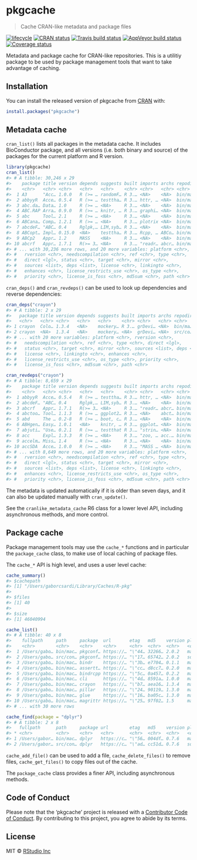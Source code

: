 
<!-- README.md is generated from README.Rmd. Please edit that file -->

# pkgcache

> Cache CRAN-like metadata and package
files

[![lifecycle](https://img.shields.io/badge/lifecycle-experimental-orange.svg)](https://www.tidyverse.org/lifecycle/#experimental)
[![CRAN
status](https://www.r-pkg.org/badges/version/pkgcache)](https://cran.r-project.org/package=pkgcache)
[![Travis build
status](https://travis-ci.org/r-lib/pkgcache.svg?branch=master)](https://travis-ci.org/r-lib/pkgcache)
[![AppVeyor build
status](https://ci.appveyor.com/api/projects/status/github/r-lib/pkgcache?branch=master&svg=true)](https://ci.appveyor.com/project/r-lib/pkgcache)
[![Coverage
status](https://codecov.io/gh/r-lib/pkgcache/branch/master/graph/badge.svg)](https://codecov.io/github/r-lib/pkgcache?branch=master)

Metadata and package cache for CRAN-like repositories. This is a
utilitiy package to be used by package management tools that want to
take advantage of caching.

## Installation

You can install the released version of pkgcache from
[CRAN](https://CRAN.R-project.org) with:

``` r
install.packages("pkgcache")
```

## Metadata cache

`cran_list()` lists all packages in the metadata cache. It includes
BioConductor package, and all versions (i.e. both binary and source) of
the packages for the current platform and R version.

``` r
library(pkgcache)
cran_list()
#> # A tibble: 30,246 x 29
#>    package title version depends suggests built imports archs repodir
#>    <chr>   <chr> <chr>   <chr>   <chr>    <chr> <chr>   <chr> <chr>  
#>  1 A3      "Acc… 1.0.0   R (>= … randomF… R 3.… <NA>    <NA>  bin/ma…
#>  2 abbyyR  Acce… 0.5.4   R (>= … testtha… R 3.… httr, … <NA>  bin/ma…
#>  3 abc.da… Data… 1.0     R (>= … <NA>     R 3.… <NA>    <NA>  bin/ma…
#>  4 ABC.RAP Arra… 0.9.0   R (>= … knitr, … R 3.… graphi… <NA>  bin/ma…
#>  5 abc     Tool… 2.1     R (>= … <NA>     R 3.… <NA>    <NA>  bin/ma…
#>  6 ABCana… Comp… 1.2.1   R (>= … <NA>     R 3.… plotrix <NA>  bin/ma…
#>  7 abcdeF… "ABC… 0.4     Rglpk,… LIM,syb… R 3.… <NA>    <NA>  bin/ma…
#>  8 ABCopt… Impl… 0.15.0  <NA>    testtha… R 3.… Rcpp, … ABCo… bin/ma…
#>  9 ABCp2   Appr… 1.2     MASS    <NA>     R 3.… <NA>    <NA>  bin/ma…
#> 10 abcrf   Appr… 1.7.1   R(>= 3… <NA>     R 3.… "readr… abcr… bin/ma…
#> # ... with 30,236 more rows, and 20 more variables: platform <chr>,
#> #   rversion <chr>, needscompilation <chr>, ref <chr>, type <chr>,
#> #   direct <lgl>, status <chr>, target <chr>, mirror <chr>,
#> #   sources <list>, deps <list>, license <chr>, linkingto <chr>,
#> #   enhances <chr>, license_restricts_use <chr>, os_type <chr>,
#> #   priority <chr>, license_is_foss <chr>, md5sum <chr>, path <chr>
```

`cran_deps()` and `cran_revdeps()` can be used to look up dependencies
and reverse dependencies:

``` r
cran_deps("crayon")
#> # A tibble: 2 x 29
#>   package title version depends suggests built imports archs repodir
#>   <chr>   <chr> <chr>   <chr>   <chr>    <chr> <chr>   <chr> <chr>  
#> 1 crayon  Colo… 1.3.4   <NA>    mockery… R 3.… grDevi… <NA>  bin/ma…
#> 2 crayon  <NA>  1.3.4   <NA>    mockery… <NA>  grDevi… <NA>  src/co…
#> # ... with 20 more variables: platform <chr>, rversion <chr>,
#> #   needscompilation <chr>, ref <chr>, type <chr>, direct <lgl>,
#> #   status <chr>, target <chr>, mirror <chr>, sources <list>, deps <list>,
#> #   license <chr>, linkingto <chr>, enhances <chr>,
#> #   license_restricts_use <chr>, os_type <chr>, priority <chr>,
#> #   license_is_foss <chr>, md5sum <chr>, path <chr>
```

``` r
cran_revdeps("crayon")
#> # A tibble: 8,659 x 29
#>    package title version depends suggests built imports archs repodir
#>    <chr>   <chr> <chr>   <chr>   <chr>    <chr> <chr>   <chr> <chr>  
#>  1 abbyyR  Acce… 0.5.4   R (>= … testtha… R 3.… httr, … <NA>  bin/ma…
#>  2 abcdeF… "ABC… 0.4     Rglpk,… LIM,syb… R 3.… <NA>    <NA>  bin/ma…
#>  3 abcrf   Appr… 1.7.1   R(>= 3… <NA>     R 3.… "readr… abcr… bin/ma…
#>  4 abctoo… Tool… 1.1.3   R (>= … ggplot2… R 3.… <NA>    abct… bin/ma…
#>  5 abd     The … 0.2-8   R (>= … boot, c… R 3.… <NA>    <NA>  bin/ma…
#>  6 ABHgen… Easy… 1.0.1   <NA>    knitr, … R 3.… ggplot… <NA>  bin/ma…
#>  7 abjuti… "Use… 0.2.1   R (>= … testthat R 3.… "strin… <NA>  bin/ma…
#>  8 acc     Expl… 1.3.3   R (>= … <NA>     R 3.… "zoo, … acc.… bin/ma…
#>  9 accelm… Miss… 1.4     R (>= … <NA>     R 3.… <NA>    <NA>  bin/ma…
#> 10 accSDA  Acce… 1.0.0   R (>= … <NA>     R 3.… "MASS … <NA>  bin/ma…
#> # ... with 8,649 more rows, and 20 more variables: platform <chr>,
#> #   rversion <chr>, needscompilation <chr>, ref <chr>, type <chr>,
#> #   direct <lgl>, status <chr>, target <chr>, mirror <chr>,
#> #   sources <list>, deps <list>, license <chr>, linkingto <chr>,
#> #   enhances <chr>, license_restricts_use <chr>, os_type <chr>,
#> #   priority <chr>, license_is_foss <chr>, md5sum <chr>, path <chr>
```

The metadata is updated automatically if it is older than seven days,
and it can also be updated manually with `cran_update()`.

See the `cranlike_metadata_cache` R6 class for a lower level API,
including asynchronous methods, and more control.

## Package cache

Package management tools may use the `cache_*` functions and in
particular the `package_cache` class, to make use of local caching of
package files.

The `cache_*` API is high level, and uses a user level cache:

``` r
cache_summary()
#> $cachepath
#> [1] "/Users/gaborcsardi/Library/Caches/R-pkg"
#> 
#> $files
#> [1] 40
#> 
#> $size
#> [1] 46040994
```

``` r
cache_list()
#> # A tibble: 40 x 8
#>    fullpath     path     package  url       etag   md5    version platform
#>    <chr>        <chr>    <chr>    <chr>     <chr>  <chr>  <chr>   <chr>   
#>  1 /Users/gabo… bin/mac… pkgconf… https://… "\"44… 32266… 2.0.2   macos   
#>  2 /Users/gabo… src/con… pkgconf… https://… "\"17… 65742… 2.0.2   source  
#>  3 /Users/gabo… bin/mac… bindr    https://… "\"3b… e7704… 0.1.1   macos   
#>  4 /Users/gabo… bin/mac… assertt… https://… "\"cc… d8cc7… 0.2.0   macos   
#>  5 /Users/gabo… bin/mac… bindrcpp https://… "\"5c… 0a457… 0.2.2   macos   
#>  6 /Users/gabo… bin/mac… cli      https://… "\"4d… 8591a… 1.0.0   macos   
#>  7 /Users/gabo… bin/mac… crayon   https://… "\"b7… aea16… 1.3.4   macos   
#>  8 /Users/gabo… bin/mac… pillar   https://… "\"24… 90119… 1.3.0   macos   
#>  9 /Users/gabo… bin/mac… glue     https://… "\"16… ba05c… 1.3.0   macos   
#> 10 /Users/gabo… bin/mac… magrittr https://… "\"25… 97f02… 1.5     macos   
#> # ... with 30 more rows
```

``` r
cache_find(package = "dplyr")
#> # A tibble: 2 x 8
#>   fullpath      path     package url        etag   md5    version platform
#> * <chr>         <chr>    <chr>   <chr>      <chr>  <chr>  <chr>   <chr>   
#> 1 /Users/gabor… bin/mac… dplyr   https://c… "\"56… 004df… 0.7.6   macos   
#> 2 /Users/gabor… src/con… dplyr   https://c… "\"ad… cc51d… 0.7.6   source
```

`cache_add_file()` can be used to add a file, `cache_delete_files()` to
remove files, `cache_get_files()` to copy files out of the cache.

The `package_cache` class provides a finer API, including asynchronous
methods.

## Code of Conduct

Please note that the ‘pkgcache’ project is released with a [Contributor
Code of Conduct](.github/CODE_OF_CONDUCT.md). By contributing to this
project, you agree to abide by its terms.

## License

MIT © [RStudio Inc](https://rstudio.com)
